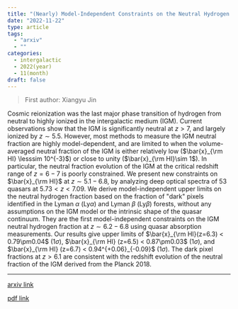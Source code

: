 ```yaml
---
title: "(Nearly) Model-Independent Constraints on the Neutral Hydrogen Fraction in the Intergalactic Medium at $z\\sim 5-7$ Using Dark Pixel Fractions in Ly$α$ and Ly$β$ Forests"
date: "2022-11-22"
type: article
tags:
  - "arxiv"
  - ""
categories:
  - intergalactic
  - 2022(year)
  - 11(month)
draft: false
---
```


> First author: Xiangyu Jin

 Cosmic reionization was the last major phase transition of hydrogen from
neutral to highly ionized in the intergalactic medium (IGM). Current
observations show that the IGM is significantly neutral at $z>7$, and largely
ionized by $z\sim5.5$. However, most methods to measure the IGM neutral
fraction are highly model-dependent, and are limited to when the
volume-averaged neutral fraction of the IGM is either relatively low
($\bar{x}_{\rm HI} \lesssim 10^{-3}$) or close to unity ($\bar{x}_{\rm HI}\sim
1$). In particular, the neutral fraction evolution of the IGM at the critical
redshift range of $z=6-7$ is poorly constrained. We present new constraints on
$\bar{x}_{\rm HI}$ at $z\sim5.1-6.8$, by analyzing deep optical spectra of $53$
quasars at $5.73<z<7.09$. We derive model-independent upper limits on the
neutral hydrogen fraction based on the fraction of "dark" pixels identified in
the Lyman $\alpha$ (Ly$\alpha$) and Lyman $\beta$ (Ly$\beta$) forests, without
any assumptions on the IGM model or the intrinsic shape of the quasar
continuum. They are the first model-independent constraints on the IGM neutral
hydrogen fraction at $z\sim6.2-6.8$ using quasar absorption measurements. Our
results give upper limits of $\bar{x}_{\rm HI}(z=6.3) < 0.79\pm0.04$
(1$\sigma$), $\bar{x}_{\rm HI} (z=6.5) < 0.87\pm0.03$ (1$\sigma$), and
$\bar{x}_{\rm HI} (z=6.7) < 0.94^{+0.06}_{-0.09}$ (1$\sigma$). The dark pixel
fractions at $z>6.1$ are consistent with the redshift evolution of the neutral
fraction of the IGM derived from the Planck 2018.

---
[arxiv link](http://arxiv.org/abs/2211.12613v1)

[pdf link](http://arxiv.org/pdf/2211.12613v1)